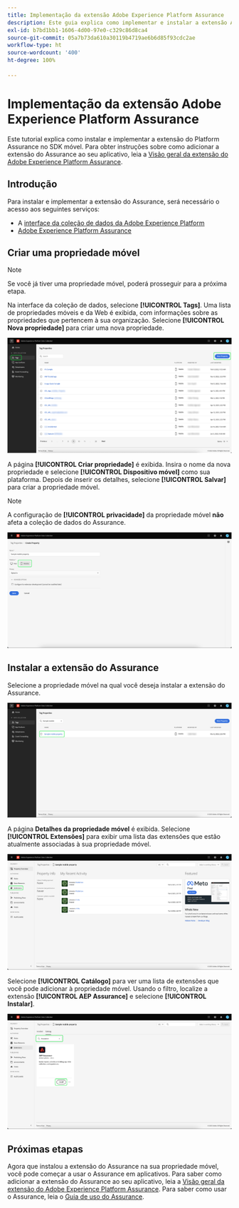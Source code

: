 ```yaml
---
title: Implementação da extensão Adobe Experience Platform Assurance
description: Este guia explica como implementar e instalar a extensão Adobe Experience Platform Assurance.
exl-id: b7bd1bb1-1606-4d00-97e0-c329c86d8ca4
source-git-commit: 05a7b73da610a30119b4719ae6b6d85f93cdc2ae
workflow-type: ht
source-wordcount: '400'
ht-degree: 100%

---
```


# Implementação da extensão Adobe Experience Platform Assurance

Este tutorial explica como instalar e implementar a extensão do Platform Assurance no SDK móvel. Para obter instruções sobre como adicionar a extensão do Assurance ao seu aplicativo, leia a [Visão geral da extensão do Adobe Experience Platform Assurance](https://developer.adobe.com/client-sdks/documentation/platform-assurance-sdk/#add-the-aep-assurance-extension-to-your-app).

## Introdução

Para instalar e implementar a extensão do Assurance, será necessário o acesso aos seguintes serviços:

- A [interface da coleção de dados da Adobe Experience Platform](https://experience.adobe.com/#/data-collection/)
- [Adobe Experience Platform Assurance](https://experience.adobe.com/assurance)

## Criar uma propriedade móvel

>[!NOTE]
>
>Se você já tiver uma propriedade móvel, poderá prosseguir para a próxima etapa.

Na interface da coleção de dados, selecione **[!UICONTROL Tags]**. Uma lista de propriedades móveis e da Web é exibida, com informações sobre as propriedades que pertencem à sua organização. Selecione **[!UICONTROL Nova propriedade]** para criar uma nova propriedade.

![O botão Nova propriedade é realçado, mostrando o que você deve selecionar para criar uma nova propriedade](./images/implement-assurance/create-new-property.png)

A página **[!UICONTROL Criar propriedade]** é exibida. Insira o nome da nova propriedade e selecione **[!UICONTROL Dispositivo móvel]** como sua plataforma. Depois de inserir os detalhes, selecione **[!UICONTROL Salvar]** para criar a propriedade móvel.

>[!NOTE]
>
>A configuração de **[!UICONTROL privacidade]** da propriedade móvel **não** afeta a coleção de dados do Assurance.

![A página Criar propriedade é exibida. Você pode inserir informações sobre sua propriedade móvel aqui.](./images/implement-assurance/create-property.png)

## Instalar a extensão do Assurance

Selecione a propriedade móvel na qual você deseja instalar a extensão do Assurance.

![A página Propriedades da tag é exibida, com a propriedade móvel selecionada realçada.](./images/implement-assurance/select-mobile-property.png)

A página **Detalhes da propriedade móvel** é exibida. Selecione **[!UICONTROL Extensões]** para exibir uma lista das extensões que estão atualmente associadas à sua propriedade móvel.

![A página de detalhes da propriedade móvel é exibida. As informações sobre atividades recentes são exibidas. A guia Extensões é realçada.](./images/implement-assurance/tag-properties.png)

Selecione **[!UICONTROL Catálogo]** para ver uma lista de extensões que você pode adicionar à propriedade móvel. Usando o filtro, localize a extensão **[!UICONTROL AEP Assurance]** e selecione **[!UICONTROL Instalar]**.

![O catálogo de extensões é exibido. A extensão do Assurance é filtrada e exibida, e o botão de instalação é realçado.](./images/implement-assurance/assurance-extension.png)

## Próximas etapas

Agora que instalou a extensão do Assurance na sua propriedade móvel, você pode começar a usar o Assurance em aplicativos. Para saber como adicionar a extensão do Assurance ao seu aplicativo, leia a [Visão geral da extensão do Adobe Experience Platform Assurance](https://developer.adobe.com/client-sdks/documentation/platform-assurance-sdk/#add-the-aep-assurance-extension-to-your-app). Para saber como usar o Assurance, leia o [Guia de uso do Assurance](./using-assurance.md).
